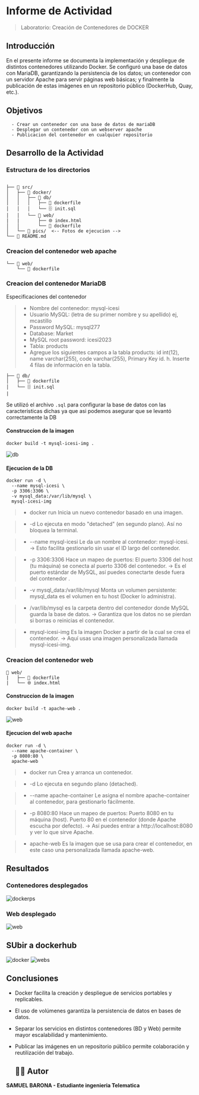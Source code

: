 # Informe de Actividad

> Laboratorio: Creación de Contenedores de DOCKER

   ## Introducción

En el presente informe se documenta la implementación y despliegue de distintos contenedores utilizando Docker. Se configuró una base de datos con MariaDB, garantizando la persistencia de los datos; un contenedor con un servidor Apache para servir páginas web básicas; y finalmente la publicación de estas imágenes en un repositorio público (DockerHub, Quay, etc.).
   ## Objetivos

      - Crear un contenedor con una base de datos de mariaDB 
      - Desplegar un contenedor con un webserver apache 
      - Publicacion del contenedor en cualquier repositorio

   ## Desarrollo de la Actividad

   ### Estructura de los directorios

```

├── 📁 src/
│   ├── 📁 docker/
│   │   ├── 📁 db/
│   │   │   ├── 🐳 dockerfile
│   │   │   └── 🗄️ init.sql
│   │   └── 📁 web/
|   |       ├── 🌐 index.html
│   │       └── 🐳 dockerfile
│   └── 📁 pics/  <-- Fotos de ejecucion -->
└── 📖 README.md

```

### Creacion del contenedor web apache 
```
└── 📁 web/
    └── 🐳 dockerfile
 ```

### Creacion del contenedor MariaDB

Especificaciones del contenedor 

> - Nombre del contenedor: mysql-icesi
>-  Usuario MySQL: (letra de su primer nombre y su apellido) ej, mcastillo
>-  Password MySQL: mysql277
>- Database: Market
>- MySQL root password: icesi2023
>- Tabla: products
>- Agregue los siguientes campos a la tabla products: id int(12), name
varchar(255), code varchar(255), Primary Key id.
h. Inserte 4 filas de información en la tabla. 

```
├── 📁 db/
│   ├── 🐳 dockerfile
│   └── 🗄️ init.sql
|
```
Se utilizó el archivo `.sql` para configurar la base de datos con las caracteristicas dichas ya que asi podemos asegurar que se levantó correctamente la DB
#### Construccion de la imagen 
```
docker build -t mysql-icesi-img .
```

![db](/src/pics/Install_DB_WEB.png)

#### Ejecucion de la DB
```
docker run -d \
  --name mysql-icesi \
  -p 3306:3306 \
  -v mysql_data:/var/lib/mysql \
  mysql-icesi-img
  ```

  >- docker run
Inicia un nuevo contenedor basado en una imagen.

>- -d
Lo ejecuta en modo "detached" (en segundo plano). Así no bloquea la terminal.

>- --name mysql-icesi
Le da un nombre al contenedor: mysql-icesi.
→ Esto facilita gestionarlo sin usar el ID largo del contenedor.

>- -p 3306:3306
Hace un mapeo de puertos:
 El puerto 3306 del host (tu máquina) se conecta al puerto 3306 del contenedor.
→ Es el puerto estándar de MySQL, así puedes conectarte desde fuera del contenedor .

>- -v mysql_data:/var/lib/mysql
Monta un volumen persistente:
 mysql_data es el volumen en tu host (Docker lo administra).

>- /var/lib/mysql es la carpeta dentro del contenedor donde MySQL guarda la base de datos.
→ Garantiza que los datos no se pierdan si borras o reinicias el contenedor.

>- mysql-icesi-img
Es la imagen Docker a partir de la cual se crea el contenedor.
→ Aquí usas una imagen personalizada llamada mysql-icesi-img.

### Creacion del contenedor web

```
📁 web/
|   ├── 🐳 dockerfile
|   └── 🌐 index.html
```
#### Construccion de la imagen 
```
docker build -t apache-web .
```
![web](/src/pics/Install_DB_WEB.png)

#### Ejecucion del web apache
```
docker run -d \
  --name apache-container \
  -p 8080:80 \
  apache-web
```
>- docker run
Crea y arranca un contenedor.

>- -d
Lo ejecuta en segundo plano (detached).

>- --name apache-container
Le asigna el nombre apache-container al contenedor, para gestionarlo fácilmente.

>- -p 8080:80
Hace un mapeo de puertos:
Puerto 8080 en tu máquina (host).
Puerto 80 en el contenedor (donde Apache escucha por defecto).
→ Así puedes entrar a http://localhost:8080 y ver lo que sirve Apache.

>- apache-web
Es la imagen que se usa para crear el contenedor, en este caso una personalizada llamada apache-web.
## Resultados

 ### Contenedores desplegados 

 ![dockerps](/src/pics/dockerps.png)

### Web desplegado
![web](/src/pics/webdespl.png)

## SUbir a dockerhub
![docker](/src/pics/dockerhub.png)
![webs](/src/pics/dockerdespl.png)

## Conclusiones
   - Docker facilita la creación y despliegue de servicios portables y replicables.

- El uso de volúmenes garantiza la persistencia de datos en bases de datos.

- Separar los servicios en distintos contenedores (BD y Web) permite mayor escalabilidad y mantenimiento.

- Publicar las imágenes en un repositorio público permite colaboración y reutilización del trabajo.
   ## 👨‍💻 Autor 
**SAMUEL BARONA - Estudiante ingenieria Telematica**
